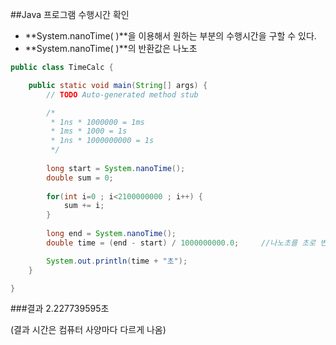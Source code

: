 ##Java 프로그램 수행시간 확인
- **System.nanoTime( )**을 이용해서 원하는 부분의 수행시간을 구할 수 있다.
- **System.nanoTime( )**의 반환값은 나노초

```java
public class TimeCalc {

	public static void main(String[] args) {
		// TODO Auto-generated method stub

		/*
		 * 1ns * 1000000 = 1ms
		 * 1ms * 1000 = 1s
		 * 1ns * 1000000000 = 1s
		 */
         
		long start = System.nanoTime();
		double sum = 0;
				
		for(int i=0 ; i<2100000000 ; i++) {
			sum += i;
		}
		
		long end = System.nanoTime();
		double time = (end - start) / 1000000000.0;		//나노초를 초로 변환시

		System.out.println(time + "초");
	}

}
```


###결과
2.227739595초

(결과 시간은 컴퓨터 사양마다 다르게 나옴)